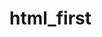 # html_first

<img href="https://user-images.githubusercontent.com/52393397/69028040-c6063600-099e-11ea-9c6a-5d0189cdc4df.png">
